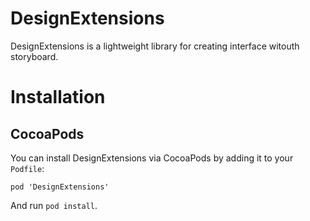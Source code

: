 # DesignExtensions

DesignExtensions is a lightweight library for creating interface witouth storyboard.

# Installation

## CocoaPods

You can install DesignExtensions via CocoaPods by adding it to your `Podfile`:
```
pod 'DesignExtensions'
```
And run `pod install`.

